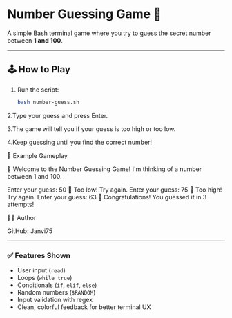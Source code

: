 # Number Guessing Game 🎯

A simple Bash terminal game where you try to guess the secret number between **1 and 100**.

---

## 🕹️ How to Play
1. Run the script:
   ```bash
   bash number-guess.sh
2.Type your guess and press Enter.

3.The game will tell you if your guess is too high or too low.

4.Keep guessing until you find the correct number!

🧩 Example Gameplay

🎯 Welcome to the Number Guessing Game!
I'm thinking of a number between 1 and 100.

Enter your guess: 50
🔼 Too low! Try again.
Enter your guess: 75
🔽 Too high! Try again.
Enter your guess: 63
🎉 Congratulations! You guessed it in 3 attempts!

🧑‍💻 Author

GitHub: Janvi75

---

### ✅ Features Shown
- User input (`read`)
- Loops (`while true`)
- Conditionals (`if`, `elif`, `else`)
- Random numbers (`$RANDOM`)
- Input validation with regex
- Clean, colorful feedback for better terminal UX
